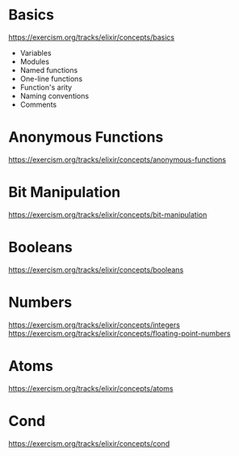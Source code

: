 # Basics

https://exercism.org/tracks/elixir/concepts/basics

- Variables
- Modules
- Named functions
- One-line functions
- Function's arity
- Naming conventions
- Comments

# Anonymous Functions

https://exercism.org/tracks/elixir/concepts/anonymous-functions

# Bit Manipulation

https://exercism.org/tracks/elixir/concepts/bit-manipulation

# Booleans

https://exercism.org/tracks/elixir/concepts/booleans

# Numbers

https://exercism.org/tracks/elixir/concepts/integers
https://exercism.org/tracks/elixir/concepts/floating-point-numbers

# Atoms

https://exercism.org/tracks/elixir/concepts/atoms

# Cond

https://exercism.org/tracks/elixir/concepts/cond
